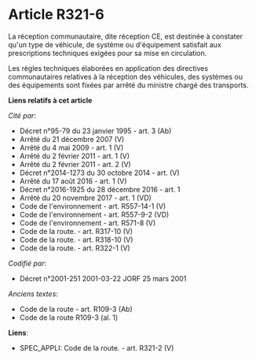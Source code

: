 # Article R321-6

La réception communautaire, dite réception CE, est destinée à constater qu'un type de véhicule, de système ou d'équipement
satisfait aux prescriptions techniques exigées pour sa mise en circulation.

Les règles techniques élaborées en application des directives communautaires relatives à la réception des véhicules, des
systèmes ou des équipements sont fixées par arrêté du ministre chargé des transports.

**Liens relatifs à cet article**

_Cité par_:

  - Décret n°95-79 du 23 janvier 1995 - art. 3 (Ab)
  - Arrêté du 21 décembre 2007 (V)
  - Arrêté du 4 mai 2009 - art. 1 (V)
  - Arrêté du 2 février 2011 - art. 1 (V)
  - Arrêté du 2 février 2011 - art. 2 (V)
  - Décret n°2014-1273 du 30 octobre 2014 - art. (V)
  - Arrêté du 17 août 2016 - art. 1 (V)
  - Décret n°2016-1925 du 28 décembre 2016 - art. 1
  - Arrêté du 20 novembre 2017 - art. 1 (VD)
  - Code de l'environnement - art. R557-14-1 (V)
  - Code de l'environnement - art. R557-9-2 (VD)
  - Code de l'environnement - art. R571-8 (V)
  - Code de la route. - art. R317-10 (V)
  - Code de la route. - art. R318-10 (V)
  - Code de la route. - art. R322-1 (V)

_Codifié par_:

  - Décret n°2001-251 2001-03-22 JORF 25 mars 2001

_Anciens textes_:

  - Code de la route - art. R109-3 (Ab)
  - Code de la route R109-3 (al. 1)

**Liens**:

  - SPEC_APPLI: Code de la route. - art. R321-2 (V)
